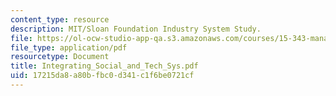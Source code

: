 ```yaml
---
content_type: resource
description: MIT/Sloan Foundation Industry System Study.
file: https://ol-ocw-studio-app-qa.s3.amazonaws.com/courses/15-343-managing-transformations-in-work-organizations-and-society-spring-2002/17215da8a80bfbc0d341c1f6be0721cf_Integrating_Social_and_Tech_Sys.pdf
file_type: application/pdf
resourcetype: Document
title: Integrating_Social_and_Tech_Sys.pdf
uid: 17215da8-a80b-fbc0-d341-c1f6be0721cf
---
```

